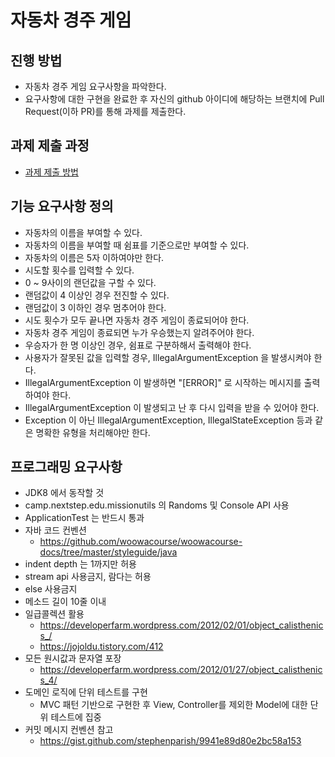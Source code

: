 # 자동차 경주 게임
## 진행 방법
* 자동차 경주 게임 요구사항을 파악한다.
* 요구사항에 대한 구현을 완료한 후 자신의 github 아이디에 해당하는 브랜치에 Pull Request(이하 PR)를 통해 과제를 제출한다.

## 과제 제출 과정
* [과제 제출 방법](https://github.com/next-step/nextstep-docs/tree/master/precourse)

## 기능 요구사항 정의

- 자동차의 이름을 부여할 수 있다.
- 자동차의 이름을 부여할 때 쉼표를 기준으로만 부여할 수 있다.
- 자동차의 이름은 5자 이하여야만 한다.
- 시도할 횟수를 입력할 수 있다.
- 0 ~ 9사이의 랜던값을 구할 수 있다.
- 랜덤값이 4 이상인 경우 전진할 수 있다.
- 랜덤값이 3 이하인 경우 멈추어야 한다.
- 시도 횟수가 모두 끝나면 자동차 경주 게임이 종료되어야 한다.
- 자동차 경주 게임이 종료되면 누가 우승했는지 알려주어야 한다.
- 우승자가 한 명 이상인 경우, 쉼표로 구분하해서 출력해야 한다.
- 사용자가 잘못된 값을 입력할 경우, IllegalArgumentException 을 발생시켜야 한다.
- IllegalArgumentException 이 발생하면 "[ERROR]" 로 시작하는 메시지를 출력하여야 한다.
- IllegalArgumentException 이 발생되고 난 후 다시 입력을 받을 수 있어야 한다.
- Exception 이 아닌 IllegalArgumentException, IllegalStateException 등과 같은 명확한 유형을 처리해야만 한다.

## 프로그래밍 요구사항

- JDK8 에서 동작할 것
- camp.nextstep.edu.missionutils 의 Randoms 및 Console API 사용
- ApplicationTest 는 반드시 통과
- 자바 코드 컨벤션
  - https://github.com/woowacourse/woowacourse-docs/tree/master/styleguide/java
- indent depth 는 1까지만 허용
- stream api 사용금지, 람다는 허용
- else 사용금지
- 메소드 길이 10줄 이내
- 일급콜렉션 활용
  - https://developerfarm.wordpress.com/2012/02/01/object_calisthenics_/
  - https://jojoldu.tistory.com/412
- 모든 원시값과 문자열 포장
  - https://developerfarm.wordpress.com/2012/01/27/object_calisthenics_4/
- 도메인 로직에 단위 테스트를 구현
  - MVC 패턴 기반으로 구현한 후 View, Controller를 제외한 Model에 대한 단위 테스트에 집중
- 커밋 메시지 컨벤션 참고
  - https://gist.github.com/stephenparish/9941e89d80e2bc58a153